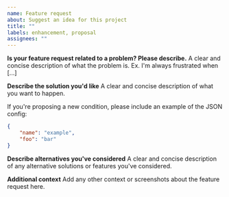 ```yaml
---
name: Feature request
about: Suggest an idea for this project
title: ""
labels: enhancement, proposal
assignees: ""
---
```


<!-- @format -->

**Is your feature request related to a problem? Please describe.**
A clear and concise description of what the problem is. Ex. I'm always frustrated when [...]

**Describe the solution you'd like**
A clear and concise description of what you want to happen.

If you're proposing a new condition, please include an example of the JSON config:

```json
{
	"name": "example",
	"foo": "bar"
}
```

**Describe alternatives you've considered**
A clear and concise description of any alternative solutions or features you've considered.

**Additional context**
Add any other context or screenshots about the feature request here.

